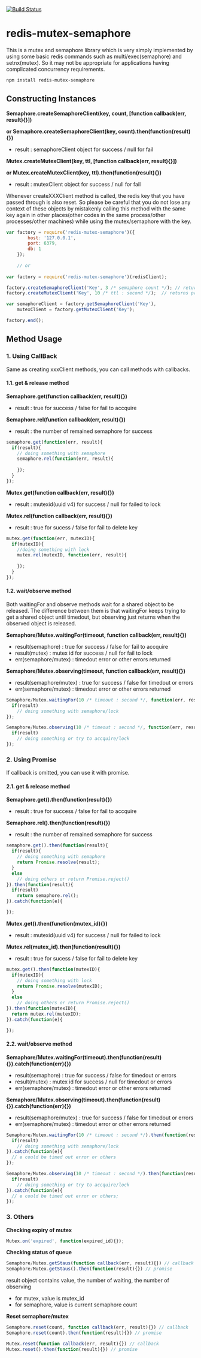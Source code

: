 
[![Build Status](https://travis-ci.org/loolaz/redis-mutex-semaphore.svg?branch=master)](https://travis-ci.org/loolaz/redis-mutex-semaphore)

# redis-mutex-semaphore
This is a mutex and semaphore library which is very simply implemented by using some basic redis commands such as multi/exec(semaphore) and setnx(mutex). So it may not be appropriate for applications having complicated concurrency requirements.

```sh
npm install redis-mutex-semaphore
```

## Constructing Instances

**Semaphore.createSemaphoreClient(key, count, [function callback(err, result){}])**

**or Semaphore.createSemaphoreClient(key, count).then(function(result){})**
- result : semaphoreClient object for success / null for fail

**Mutex.createMutexClient(key, ttl, [function callback(err, result){}])**

**or Mutex.createMutexClient(key, ttl).then(function(result){})**

- result : mutexClient object for success / null for fail

Whenever createXXXClient method is called, the redis key that you have passed through is also reset. So please be careful that you do not lose any context of these objects by mistakenly calling this method with the same key again in other places(other codes in the same process/other processes/other machines) while using the mutex/semaphore with the key.

```js
var factory = require('redis-mutex-semaphore')({
  		host: '127.0.0.1',
  		port: 6379,
  		db: 1
  	});
  	
  	// or
  
var factory = require('redis-mutex-semaphore')(redisClient);	

factory.createSemaphoreClient('Key', 3 /* semaphore count */); // returns promise if callback is omitted
factory.createMutexClient('Key', 10 /* ttl : second */);  // returns promise if callback is omitted

var semaphoreClient = factory.getSemaphoreClient('Key'),
    mutexClient = factory.getMutexClient('Key');

factory.end(); 
```

## Method Usage

### 1. Using CallBack

Same as creating xxxClient methods, you can call methods with callbacks.

#### 1.1. get & release method

**Semaphore.get(function callback(err, result){})**
 - result : true for success / false for fail to accquire
 
**Semaphore.rel(function callback(err, result){})**
 - result : the number of remained semaphore for success

```js
semaphore.get(function(err, result){
  if(result){
    // doing something with semaphore
    semaphore.rel(function(err, result){
  
    });
  }
});
```

**Mutex.get(function callback(err, result){})**
 - result : mutexid(uuid v4) for success / null for failed to lock
 
**Mutex.rel(function callback(err, result){})**
 - result : true for sucess / false for fail to delete key

```js
mutex.get(function(err, mutexID){
  if(mutexID){
    //doing something with lock
    mutex.rel(mutexID, function(err, result){
  
    });
  }
});
```

#### 1.2. wait/observe method

Both waitingFor and observe methods wait for a shared object to be released.
The difference between them is that waitingFor keeps trying to get a shared object until timedout, but observing just returns when the observed object is released.

**Semaphore/Mutex.waitingFor(timeout, function callback(err, result){})**
 - result(semaphore) : true for success / false for fail to accquire
 - result(mutex) : mutex id for success / null for fail to lock
 - err(semaphore/mutex) : timedout error or other errors returned
 
**Semaphore/Mutex.observing(timeout, function callback(err, result){})**
 - result(semaphore/mutex) : true for success / false for timedout or errors 
 - err(semaphore/mutex) : timedout error or other errors returned
 
```js
Semaphore/Mutex.waitingFor(10 /* timeout : second */, function(err, result){
  if(result)
    // doing something with semaphore/lock
});

Semaphore/Mutex.observing(10 /* timeout : second */, function(err, result){
  if(result)
    // doing something or try to accquire/lock
});

```

### 2. Using Promise

If callback is omitted, you can use it with promise.

#### 2.1. get & release method 

**Semaphore.get().then(function(result){})**
 - result : true for success / false for fail to accquire
 
**Semaphore.rel().then(function(result){})**
 - result : the number of remained semaphore for success
 
```js
semaphore.get().then(function(result){
  if(result){ 
    // doing something with semaphore
    return Promise.resolve(result);
  }
  else
    // doing others or return Promise.reject()
}).then(function(result){
  if(result)
    return semaphore.rel();
}).catch(function(e){

});
```

**Mutex.get().then(function(mutex_id){})**
 - result : mutexid(uuid v4) for success / null for failed to lock
 
**Mutex.rel(mutex_id).then(function(result){})**
 - result : true for sucess / false for fail to delete key
 
```js
mutex.get().then(function(mutexID){
  if(mutexID){
    // doing something with lock
    return Promise.resolve(mutexID);
  }
  else
    // doing others or return Promise.reject()
}).then(function(mutexID){
  return mutex.rel(mutexID);
}).catch(function(e){

});
```

#### 2.2. wait/observe method

**Semaphore/Mutex.waitingFor(timeout).then(function(result){}).catch(function(err){})**
 - result(semaphore) : true for success / false for timedout or errors 
 - result(mutex) : mutex id for success / null for timedout or errors 
 - err(semaphore/mutex) : timedout error or other errors returned

**Semaphore/Mutex.observing(timeout).then(function(result){}).catch(function(err){})**
 - result(semaphore/mutex) : true for success / false for timedout or errors 
 - err(semaphore/mutex) : timedout error or other errors returned

```js
Semaphore/Mutex.waitingFor(10 /* timeout : second */).then(function(result){
  if(result)
    // doing something with semaphore/lock
}).catch(function(e){
  // e could be timed out error or others
});

Semaphore/Mutex.observing(10 /* timeout : second */).then(function(result){
  if(result)
    // doing something or try to accquire/lock
}).catch(function(e){
  // e could be timed out error or others;
});
```

### 3. Others

**Checking expiry of mutex**

```js
Mutex.on('expired', function(expired_id){});
```

**Checking status of queue**

```js
Semaphore/Mutex.getStaus(function callback(err, result){}) // callback
Semaphore/Mutex.getStaus().then(function(result){}) // promise
```

result object contains value, the number of waiting, the number of observing
- for mutex, value is mutex_id
- for semaphore, value is current semaphore count

**Reset semaphore/mutex**

```js
Semaphore.reset(count, function callback(err, result){}) // callback
Semaphore.reset(count).then(function(result){}) // promise

Mutex.reset(function callback(err, result){}) // callback
Mutex.reset().then(function(result){}) // promise
```
